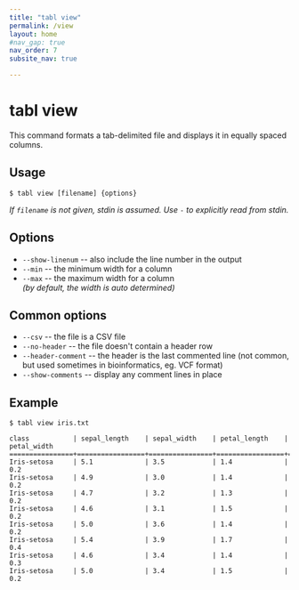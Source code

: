 ```yaml
---
title: "tabl view"
permalink: /view
layout: home
#nav_gap: true
nav_order: 7
subsite_nav: true

---
```


# tabl view

This command formats a tab-delimited file and displays it in equally spaced columns.

## Usage

`$ tabl view [filename] {options}`  
    
*If `filename` is not given, stdin is assumed. Use `-` to explicitly read from stdin.*

## Options
* `--show-linenum`  -- also include the line number in the output
* `--min`           -- the minimum width for a column
* `--max`           -- the maximum width for a column  
*(by default, the width is auto determined)*

## Common options
* `--csv`            -- the file is a CSV file
* `--no-header`      -- the file doesn't contain a header row
* `--header-comment` -- the header is the last commented line (not common, but used sometimes in bioinformatics, eg. VCF format)
* `--show-comments`  -- display any comment lines in place

## Example

    $ tabl view iris.txt

    class           | sepal_length    | sepal_width    | petal_length    | petal_width    
    ================+=================+================+=================+================
    Iris-setosa     | 5.1             | 3.5            | 1.4             | 0.2            
    Iris-setosa     | 4.9             | 3.0            | 1.4             | 0.2            
    Iris-setosa     | 4.7             | 3.2            | 1.3             | 0.2            
    Iris-setosa     | 4.6             | 3.1            | 1.5             | 0.2            
    Iris-setosa     | 5.0             | 3.6            | 1.4             | 0.2            
    Iris-setosa     | 5.4             | 3.9            | 1.7             | 0.4            
    Iris-setosa     | 4.6             | 3.4            | 1.4             | 0.3            
    Iris-setosa     | 5.0             | 3.4            | 1.5             | 0.2            
